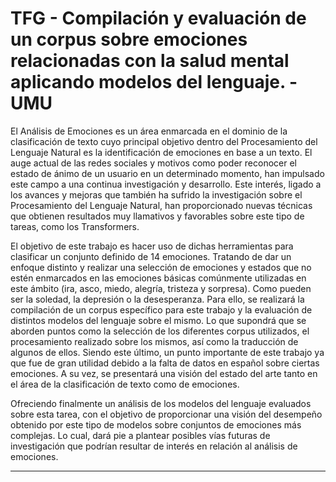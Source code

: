 # TFG - Compilación y evaluación de un corpus sobre emociones relacionadas con la salud mental aplicando modelos del lenguaje. - UMU

 El Análisis de Emociones es un área enmarcada en el dominio de la clasificación de texto cuyo principal objetivo dentro del Procesamiento del Lenguaje Natural es la identificación de emociones en base a un texto. El auge actual de las redes sociales y motivos como poder reconocer el estado de ánimo de un usuario en un determinado momento, han impulsado este campo a una continua investigación y desarrollo. 
Este interés, ligado a los avances y mejoras que también ha sufrido la investigación sobre el Procesamiento del Lenguaje Natural, han proporcionado nuevas técnicas que obtienen resultados muy llamativos y favorables sobre este tipo de tareas, como los Transformers.

El objetivo de este trabajo es hacer uso de dichas herramientas para clasificar un conjunto definido de 14 emociones. Tratando de dar un enfoque distinto y realizar una selección de emociones y estados que no estén enmarcados en las emociones básicas comúnmente utilizadas en este ámbito (ira, asco, miedo, alegría, tristeza y sorpresa). Como pueden ser la soledad, la depresión o la desesperanza. Para ello, se realizará la compilación de un corpus específico para este trabajo y la evaluación de distintos modelos del lenguaje sobre el mismo. Lo que supondrá que se aborden puntos como la selección de los diferentes corpus utilizados, el procesamiento realizado sobre los mismos, así como la traducción de algunos de ellos. Siendo este último, un punto importante de este trabajo ya que fue de gran utilidad debido a la falta de datos en español sobre ciertas emociones. A su vez, se presentará una visión del estado del arte tanto en el área de la clasificación de texto como de emociones. 

Ofreciendo finalmente un análisis de los modelos del lenguaje evaluados sobre esta tarea, con el objetivo de proporcionar una visión del desempeño obtenido por este tipo de modelos sobre conjuntos de emociones más complejas. Lo cual, dará pie a plantear posibles vías futuras de investigación que podrían resultar de interés en relación al análisis de emociones.

----------------------
